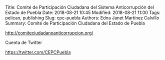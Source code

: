 Title: Comité de Participación Ciudadana del Sistema Anticorrupción del Estado de Puebla
Date: 2018-08-21 10:45
Modified: 2018-08-21 11:00
Tags: pelican, publishing
Slug: cpc-puebla
Authors: Edna Janet Martínez Calvillo
Summary: Comité de Participación Ciudadana del Estado de Puebla

<http://comiteciudadanoanticorrupcion.org/>

Cuenta de Twitter

<https://twitter.com/CEPCPuebla>
 
